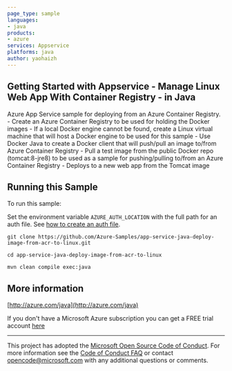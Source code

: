 ```yaml
---
page_type: sample
languages:
- java
products:
- azure
services: Appservice
platforms: java
author: yaohaizh
---
```


## Getting Started with Appservice - Manage Linux Web App With Container Registry - in Java ##


  Azure App Service sample for deploying from an Azure Container Registry.
     - Create an Azure Container Registry to be used for holding the Docker images
     - If a local Docker engine cannot be found, create a Linux virtual machine that will host a Docker engine
         to be used for this sample
     - Use Docker Java to create a Docker client that will push/pull an image to/from Azure Container Registry
     - Pull a test image from the public Docker repo (tomcat:8-jre8) to be used as a sample for pushing/pulling
         to/from an Azure Container Registry
     - Deploys to a new web app from the Tomcat image
 

## Running this Sample ##

To run this sample:

Set the environment variable `AZURE_AUTH_LOCATION` with the full path for an auth file. See [how to create an auth file](https://github.com/Azure/azure-libraries-for-java/blob/master/AUTH.md).

    git clone https://github.com/Azure-Samples/app-service-java-deploy-image-from-acr-to-linux.git

    cd app-service-java-deploy-image-from-acr-to-linux

    mvn clean compile exec:java

## More information ##

[http://azure.com/java](http://azure.com/java)

If you don't have a Microsoft Azure subscription you can get a FREE trial account [here](http://go.microsoft.com/fwlink/?LinkId=330212)

---

This project has adopted the [Microsoft Open Source Code of Conduct](https://opensource.microsoft.com/codeofconduct/). For more information see the [Code of Conduct FAQ](https://opensource.microsoft.com/codeofconduct/faq/) or contact [opencode@microsoft.com](mailto:opencode@microsoft.com) with any additional questions or comments.